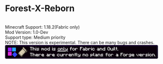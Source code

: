 # Forest-X-Reborn
<br>Minecraft Support: 1.18.2(Fabric only)
<br>Mod Version: 1.0-Dev
<br>Support type: Medium priority
<br>NOTE: This version is experimental. There can be many bugs and crashes.
![Quilt/Fabric only](https://github.com/ModdingCommonwealth/MCWImages/blob/main/quilt_fabric-banner.png?raw=true)

